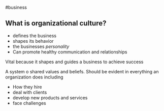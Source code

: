 #business 
## What is organizational culture?
 - defines the business 
- shapes its behavior
- the businesses *personality*
- Can promote healthy communication and relationships 

Vital because it shapes and guides a business to achieve success 


A system o shared values and beliefs. Should be evident in everything an organization does including 
- How they hire
- deal with clients
- develop new products and services 
- face challenges





